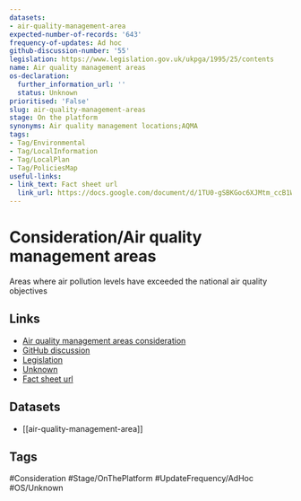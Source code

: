 ```yaml
---
datasets:
- air-quality-management-area
expected-number-of-records: '643'
frequency-of-updates: Ad hoc
github-discussion-number: '55'
legislation: https://www.legislation.gov.uk/ukpga/1995/25/contents
name: Air quality management areas
os-declaration:
  further_information_url: ''
  status: Unknown
prioritised: 'False'
slug: air-quality-management-areas
stage: On the platform
synonyms: Air quality management locations;AQMA
tags:
- Tag/Environmental
- Tag/LocalInformation
- Tag/LocalPlan
- Tag/PoliciesMap
useful-links:
- link_text: Fact sheet url
  link_url: https://docs.google.com/document/d/1TU0-gSBKGoc6XJMtm_ccB1W3z2zb_1SvVakfn2yiE4w/edit#heading=h.9rwg3m580tpf
---
```


# Consideration/Air quality management areas

Areas where air pollution levels have exceeded the national air quality objectives

## Links

* [Air quality management areas consideration](https://design.planning.data.gov.uk/planning-consideration/air-quality-management-areas)
* [GitHub discussion](https://github.com/digital-land/data-standards-backlog/discussions/55)
* [Legislation](https://www.legislation.gov.uk/ukpga/1995/25/contents)
* [Unknown]()
* [Fact sheet url](https://docs.google.com/document/d/1TU0-gSBKGoc6XJMtm_ccB1W3z2zb_1SvVakfn2yiE4w/edit#heading=h.9rwg3m580tpf)

## Datasets

* [[air-quality-management-area]]

## Tags

#Consideration #Stage/OnThePlatform #UpdateFrequency/AdHoc #OS/Unknown